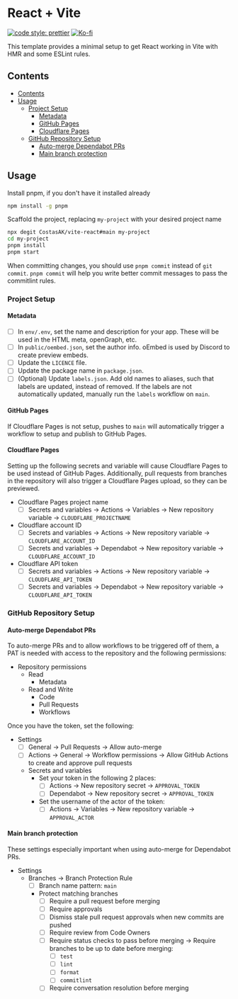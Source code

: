 # React + Vite

[![code style: prettier](https://img.shields.io/badge/code_style-prettier-ff69b4.svg?style=for-the-badge&logo=prettier)](https://github.com/prettier/prettier)
[![Ko-fi](https://img.shields.io/badge/support_me_on_ko--fi-F16061?style=for-the-badge&logo=kofi&logoColor=f5f5f5)](https://ko-fi.com/CostasAK)

This template provides a minimal setup to get React working in Vite with HMR and some ESLint rules.

## Contents

- [Contents](#contents)
- [Usage](#usage)
  - [Project Setup](#project-setup)
    - [Metadata](#metadata)
    - [GitHub Pages](#github-pages)
    - [Cloudflare Pages](#cloudflare-pages)
  - [GitHub Repository Setup](#github-repository-setup)
    - [Auto-merge Dependabot PRs](#auto-merge-dependabot-prs)
    - [Main branch protection](#main-branch-protection)

## Usage

Install pnpm, if you don't have it installed already

```sh
npm install -g pnpm
```

Scaffold the project, replacing `my-project` with your desired project name

```sh
npx degit CostasAK/vite-react#main my-project
cd my-project
pnpm install
pnpm start
```

When committing changes, you should use `pnpm commit` instead of `git commit`. `pnpm commit` will help you write better commit messages to pass the commitlint rules.

### Project Setup

#### Metadata

- [ ] In `env/.env`, set the name and description for your app. These will be used in the HTML meta, openGraph, etc.
- [ ] In `public/oembed.json`, set the author info. oEmbed is used by Discord to create preview embeds.
- [ ] Update the `LICENCE` file.
- [ ] Update the package name in `package.json`.
- [ ] (Optional) Update `labels.json`. Add old names to aliases, such that labels are updated, instead of removed. If the labels are not automatically updated, manually run the `labels` workflow on `main`.

#### GitHub Pages

If Cloudflare Pages is not setup, pushes to `main` will automatically trigger a workflow to setup and publish to GitHub Pages.

#### Cloudflare Pages

Setting up the following secrets and variable will cause Cloudflare Pages to be used instead of GitHub Pages. Additionally, pull requests from branches in the repository will also trigger a Cloudflare Pages upload, so they can be previewed.

- Cloudflare Pages project name
  - [ ] Secrets and variables -> Actions -> Variables -> New repository variable -> `CLOUDFLARE_PROJECTNAME`
- Cloudflare account ID
  - [ ] Secrets and variables -> Actions -> New repository variable -> `CLOUDFLARE_ACCOUNT_ID`
  - [ ] Secrets and variables -> Dependabot -> New repository variable -> `CLOUDFLARE_ACCOUNT_ID`
- Cloudflare API token
  - [ ] Secrets and variables -> Actions -> New repository variable -> `CLOUDFLARE_API_TOKEN`
  - [ ] Secrets and variables -> Dependabot -> New repository variable -> `CLOUDFLARE_API_TOKEN`

### GitHub Repository Setup

#### Auto-merge Dependabot PRs

To auto-merge PRs and to allow workflows to be triggered off of them, a PAT is needed with access to the repository and the following permissions:

- Repository permissions
  - Read
    - Metadata
  - Read and Write
    - Code
    - Pull Requests
    - Workflows

Once you have the token, set the following:

- Settings
  - [ ] General -> Pull Requests -> Allow auto-merge
  - [ ] Actions -> General -> Workflow permissions -> Allow GitHub Actions to create and approve pull requests
  - Secrets and variables
    - Set your token in the following 2 places:
      - [ ] Actions -> New repository secret -> `APPROVAL_TOKEN`
      - [ ] Dependabot -> New repository secret -> `APPROVAL_TOKEN`
    - Set the username of the actor of the token:
      - [ ] Actions -> Variables -> New repository variable -> `APPROVAL_ACTOR`

#### Main branch protection

These settings especially important when using auto-merge for Dependabot PRs.

- Settings
  - Branches -> Branch Protection Rule
    - [ ] Branch name pattern: `main`
    - Protect matching branches
      - [ ] Require a pull request before merging
      - [ ] Require approvals
      - [ ] Dismiss stale pull request approvals when new commits are pushed
      - [ ] Require review from Code Owners
      - [ ] Require status checks to pass before merging -> Require branches to be up to date before merging:
        - [ ] `test`
        - [ ] `lint`
        - [ ] `format`
        - [ ] `commitlint`
      - [ ] Require conversation resolution before merging

